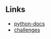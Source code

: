 ## Links

- [python-docs](https://docs.python.org/3/)
- [challenges](https://wiki.python.org.br/ListaDeExercicios)
